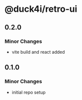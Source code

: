 # @duck4i/retro-ui

## 0.2.0

### Minor Changes

- vite build and react added

## 0.1.0

### Minor Changes

- initial repo setup
